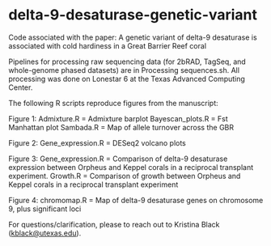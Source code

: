 # delta-9-desaturase-genetic-variant
Code associated with the paper: A genetic variant of delta-9 desaturase is associated with cold hardiness in a Great Barrier Reef coral

Pipelines for processing raw sequencing data (for 2bRAD, TagSeq, and whole-genome phased datasets) are in Processing sequences.sh. All processing was done on Lonestar 6  at the Texas Advanced Computing Center.

The following R scripts reproduce figures from the manuscript:

Figure 1:
Admixture.R = Admixture barplot
Bayescan_plots.R = Fst Manhattan plot 
Sambada.R = Map of allele turnover across the GBR

Figure 2:
Gene_expression.R = DESeq2 volcano plots

Figure 3:
Gene_expression.R = Comparison of delta-9 desaturase expression between Orpheus and Keppel corals in a reciprocal transplant experiment.
Growth.R = Comparison of growth between Orpheus and Keppel corals in a reciprocal transplant experiment

Figure 4:
chromomap.R = Map of delta-9 desaturase genes on chromosome 9, plus significant loci



For questions/clarification, please to reach out to Kristina Black (kblack@utexas.edu).

